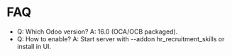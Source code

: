 # FAQ

- Q: Which Odoo version? A: 16.0 (OCA/OCB packaged).
- Q: How to enable? A: Start server with --addon hr_recruitment_skills or install in UI.
